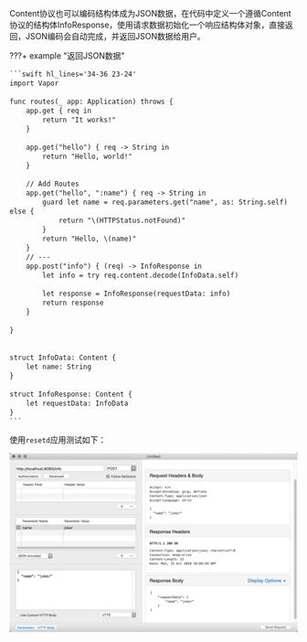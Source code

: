 
Content协议也可以编码结构体成为JSON数据，在代码中定义一个遵循Content协议的结构体InfoResponse，使用请求数据初始化一个响应结构体对象，直接返回，JSON编码会自动完成，并返回JSON数据给用户。

???+ example "返回JSON数据"

    ```swift hl_lines='34-36 23-24'
    import Vapor

    func routes(_ app: Application) throws {
        app.get { req in
            return "It works!"
        }

        app.get("hello") { req -> String in
            return "Hello, world!"
        }
        
        // Add Routes
        app.get("hello", ":name") { req -> String in
            guard let name = req.parameters.get("name", as: String.self) else {
                return "\(HTTPStatus.notFound)"
            }
            return "Hello, \(name)"
        }
        // ---
        app.post("info") { (req) -> InfoResponse in
            let info = try req.content.decode(InfoData.self)
            
            let response = InfoResponse(requestData: info)
            return response
        }
        
    }


    struct InfoData: Content {
        let name: String
    }

    struct InfoResponse: Content {
        let requestData: InfoData
    }
    ```


使用`resetd`应用测试如下：

![return json](assets/return-json.png)

